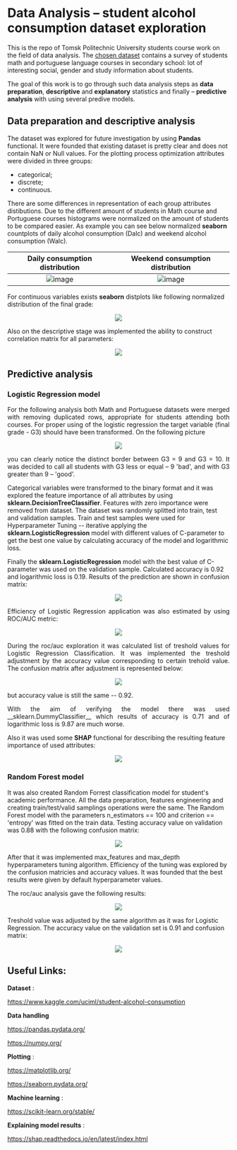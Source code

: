 # Data Analysis – student alcohol consumption dataset exploration
<p align="justify">
  
This is the repo of Tomsk Politechnic University students course work on the field of data analysis. The [chosen dataset](https://www.kaggle.com/uciml/student-alcohol-consumption) contains a survey of students math and portuguese language courses in secondary school: lot of interesting social, gender and study information about students. 

The goal of this work is to go through such data analysis steps as **data preparation**, **descriptive** and **explanatory** statistics and finally – **predictive analysis** with using several predive models. 
</p>

## Data preparation and descriptive analysis
<p align="justify">
  
The dataset was explored for future investigation by using __Pandas__ functional. It were founded that existing dataset is pretty clear and does not contain NaN or Null values. For the plotting process optimization attributes were divided in three groups:
</p>

* categorical; 
* discrete;
* continuous.

<p align="justify">
  
There are some differences in representation of each group attributes distibutions. Due to the different amount of students in Math course and Portuguese courses histograms were normalized on the amount of students to be compared easier. As example you can see below normalized __seaborn__ countplots of daily alcohol consumption (Dalc) and weekend alcohol consumption (Walc).
</p>

<div align="center">
  
Daily consumption distribution             |  Weekend consumption distribution 
:-------------------------:|:-------------------------:
![image](https://user-images.githubusercontent.com/63719570/140008238-e6d5d509-d0bf-46c5-8211-48f618ef6657.png)  |  ![image](https://user-images.githubusercontent.com/63719570/140008191-730afa96-e9aa-4f58-9d3f-c3ffcda78fb2.png)
</center>

</div>
  
<p align="justify">
  
For continuous variables exists **seaborn** distplots like following normalized distribution of the final grade:
</p>

<p align="center">
  <img src="https://user-images.githubusercontent.com/63719570/140008932-b497022b-57c2-45b3-b3af-7e1f544afac4.png" />
</p>

Also on the descriptive stage was implemented the ability to construct correlation matrix  for all parameters:

<p align="center">
  <img src="https://user-images.githubusercontent.com/63719570/140009996-6347c8a6-42df-4657-8a70-5d3cb3dba807.png" />
</p>

## Predictive analysis

### Logistic Regression model

<p align="justify">
For the following analysis both Math and Portuguese datasets were merged with removing duplicated rows, appropriate for students attending both courses. For proper using of the logistic regression the target variable (final grade - G3) should have been transformed. On the following picture
<p align="center">
  <img src="https://user-images.githubusercontent.com/63719570/140011262-2362d045-911c-4170-a075-53e63b346d24.png" />
</p>

<p align="justify">
you can clearly notice the distinct border between G3 = 9 and G3 = 10. It was decided to call all students with G3 less or equal – 9 'bad', and with G3 greater than 9 – 'good'. 

Categorical variables were transformed to the binary format and it was explored the feature importance of all attributes by using **sklearn.DecisionTreeClassifier**. Features with zero importance were removed from dataset. The dataset was randomly splitted into train, test and validation samples.  Train and test samples were used for Hyperparameter Tuning -- iterative applying the **sklearn.LogisticRegression** model with different values of C-parameter to get the best one value by calculating accuracy of the model and logarithmic loss. 

Finally the **sklearn.LogisticRegression** model with the best value of C-parameter was used on the validation sample. Calculated accuracy is 0.92 and logarithmic loss is 0.19. Results of the prediction are shown in confusion matrix:
</p>

<p align="center">
  <img src="https://user-images.githubusercontent.com/63719570/144796048-d251ba7e-d273-4049-bdad-85425333a0ed.png" />
</p>

<p align="justify">
Efficiency of Logistic Regression application was also estimated by using ROC/AUC metric:   
</p>

<p align="center">
  <img src="https://user-images.githubusercontent.com/63719570/144796415-d0d7920e-64bd-4abc-a47d-50888f042b5a.png" />
</p>

<p align="justify">
During the roc/auc exploration it was calculated list of treshold values for Logistic Regression Classification. It was implemented the treshold adjustment by the accuracy value corresponding to certain trehold value. The confusion matrix after adjustment is represented below:
<p align="center">
  <img src="https://user-images.githubusercontent.com/63719570/144796954-76a9ccff-444d-44e7-9c5d-f012f0e3231a.png" />
</p>
but accuracy value is still the same -- 0.92.
<p align="justify">  
With the aim of verifying the model there was used __sklearn.DummyClassifier__ which results of accuracy is 0.71 and of logarithmic loss is 9.87 are much worse.

Also it was used some **SHAP** functional for describing the resulting feature importance of used attributes:
</p>

<p align="center">
  <img src="https://user-images.githubusercontent.com/63719570/140012756-02a56362-e21a-402f-9340-d028edd99009.png" />
</p>

### Random Forest model

It was also created Random Forrest classification model for student's academic performance. All the data preparation, features engineering and creating train/test/valid  samplings operations were the same. The Random Forest model with the parameters n_estimators == 100 and criterion == 'entropy' was fitted on the train data. Testing accuracy value on validation was 0.88 with the following confusion matrix:
<p align="center">
  <img src="https://user-images.githubusercontent.com/63719570/144799510-c4607d16-8761-4505-a72f-ffe4d66252e1.png" />
</p>

After that it was implemented max_features and max_depth hyperparameters tuning algorithm. Efficiency of the tuning was explored by the confusion matricies and accuracy values. It was founded that the best results were given by default hyperparameter values.  

The roc/auc analysis gave the following results:
<p align="center">
  <img src="https://user-images.githubusercontent.com/63719570/144799699-befa5a18-313d-4f0b-b6cc-bc72e5900e86.png" />
</p>

Treshold value was adjusted by the same algorithm as it was for Logistic Regression. The accuracy value on the validation set is 0.91 and confusion matrix:

<p align="center">
  <img src="https://user-images.githubusercontent.com/63719570/144817002-a420c286-6f2d-4f41-b670-0748fc304e5f.png" />
</p>

## Useful Links:
**Dataset** : 

https://www.kaggle.com/uciml/student-alcohol-consumption

**Data handling**

https://pandas.pydata.org/

https://numpy.org/

**Plotting** :

https://matplotlib.org/

https://seaborn.pydata.org/

**Machine learning** :

https://scikit-learn.org/stable/

**Explaining model results** :

https://shap.readthedocs.io/en/latest/index.html
